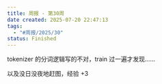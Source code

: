 ```yaml
---
title: 周报 - 第30周
date created: 2025-07-20 22:47:13
tags:
  - "#周报/2025/30"
status: Finished
---
```


tokenizer 的分词逻辑写的不对，train 过一遍才发现……

以及没日没夜地赶图，经验 +3
